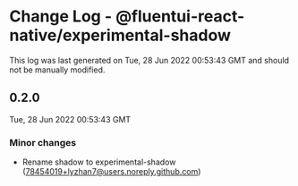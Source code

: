 # Change Log - @fluentui-react-native/experimental-shadow

This log was last generated on Tue, 28 Jun 2022 00:53:43 GMT and should not be manually modified.

<!-- Start content -->

## 0.2.0

Tue, 28 Jun 2022 00:53:43 GMT

### Minor changes

- Rename shadow to experimental-shadow (78454019+lyzhan7@users.noreply.github.com)
